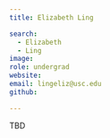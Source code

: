 ```yaml
---
title: Elizabeth Ling

search:
  - Elizabeth
  - Ling
image: 
role: undergrad
website: 
email: lingeliz@usc.edu
github: 

---
```


TBD

